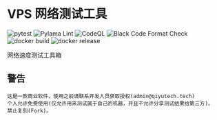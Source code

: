 # VPS 网络测试工具

![pytest](https://github.com/QiYuTechDev/vps_network/workflows/pytest/badge.svg)
![Pylama Lint](https://github.com/QiYuTechDev/vps_network/workflows/Pylama%20Lint/badge.svg)
![CodeQL](https://github.com/QiYuTechDev/vps_network/workflows/CodeQL/badge.svg)
![Black Code Format Check](https://github.com/QiYuTechDev/vps_network/workflows/Black%20Code%20Format%20Check/badge.svg)
![docker build](https://github.com/QiYuTechDev/vps_network/workflows/docker%20build/badge.svg)
![docker release](https://github.com/QiYuTechDev/vps_network/workflows/docker%20release/badge.svg)

网络速度测试工具箱

## 警告

    这是一款商业软件，使用之前请联系开发人员获取授权(admin@qiyutech.tech)
    个人允许免费使用(仅允许用来测试属于自己的机器，并且不允许分享测试结果给第三方)。
    禁止复刻(Fork)。
